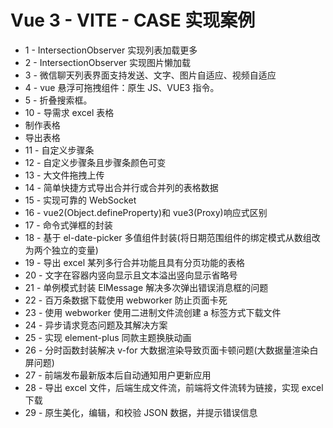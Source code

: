 # Vue 3 - VITE - CASE 实现案例

- 1 - IntersectionObserver 实现列表加载更多
- 2 - IntersectionObserver 实现图片懒加载
- 3 - 微信聊天列表界面支持发送、文字、图片自适应、视频自适应
- 4 - vue 悬浮可拖拽组件：原生 JS、VUE3 指令。
- 5 - 折叠搜索框。
- 10 - 导需求 excel 表格
- 制作表格
- 导出表格
- 11 - 自定义步骤条
- 12 - 自定义步骤条且步骤条颜色可变
- 13 - 大文件拖拽上传
- 14 - 简单快捷方式导出合并行或合并列的表格数据
- 15 - 实现可靠的 WebSocket
- 16 - vue2(Object.defineProperty)和 vue3(Proxy)响应式区别
- 17 - 命令式弹框的封装
- 18 - 基于 el-date-picker 多值组件封装(将日期范围组件的绑定模式从数组改为两个独立的变量)
- 19 - 导出 excel 某列多行合并功能且具有分页功能的表格
- 20 - 文字在容器内竖向显示且文本溢出竖向显示省略号
- 21 - 单例模式封装 ElMessage 解决多次弹出错误消息框的问题
- 22 - 百万条数据下载使用 webworker 防止页面卡死
- 23 - 使用 webworker 使用二进制文件流创建 a 标签方式下载文件
- 24 - 异步请求竞态问题及其解决方案
- 25 - 实现 element-plus 同款主题换肤动画
- 26 - 分时函数封装解决 v-for 大数据渲染导致页面卡顿问题(大数据量渲染白屏问题)
- 27 - 前端发布最新版本后自动通知用户更新应用
- 28 - 导出 excel 文件，后端生成文件流，前端将文件流转为链接，实现 excel 下载
- 29 - 原生美化，编辑，和校验 JSON 数据，并提示错误信息
